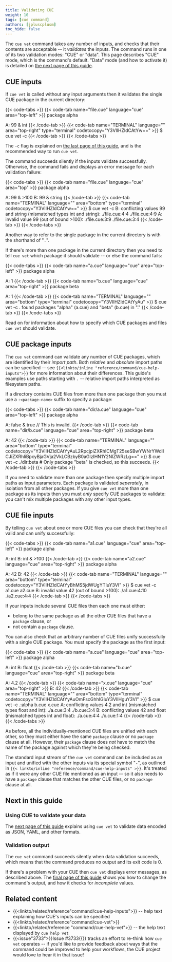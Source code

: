 ```yaml
---
title: Validating CUE
weight: 10
tags: [cue command]
authors: [jpluscplusm]
toc_hide: false
---
```


The `cue vet` command takes any number of inputs, and checks that their
contents are acceptable -- it *validates* the inputs. The command runs in one
of its two validation modes: "CUE" or "data". This page describes "CUE" mode,
which is the command's default. "Data" mode (and how to activate it) is
detailed on [the next page of this guide]({{<relref"validate-data">}}).

## CUE inputs

If `cue vet` is called without any input arguments then it validates the single
CUE package in the current directory:

{{< code-tabs >}}
{{< code-tab name="file.cue" language="cue" area="top-left" >}}
package alpha

A: 99 & int
{{< /code-tab >}}
{{< code-tab name="TERMINAL" language="" area="top-right" type="terminal" codetocopy="Y3VlIHZldCAtYw==" >}}
$ cue vet -c
{{< /code-tab >}}
{{< /code-tabs >}}

The `-c` flag is explained on [the last page of this guide]({{<relref"output">}}),
and is the recommended way to run `cue vet`.

The command succeeds silently if the inputs validate successfully.
Otherwise, the command fails and displays an error message for each validation failure:

{{< code-tabs >}}
{{< code-tab name="file.cue" language="cue" area="top" >}}
package alpha

A: 99 & >100
B: 99 & string
{{< /code-tab >}}
{{< code-tab name="TERMINAL" language="" area="bottom" type="terminal" codetocopy="Y3VlIHZldCAtYw==" >}}
$ cue vet -c
B: conflicting values 99 and string (mismatched types int and string):
    ./file.cue:4:4
    ./file.cue:4:9
A: invalid value 99 (out of bound >100):
    ./file.cue:3:9
    ./file.cue:3:4
{{< /code-tab >}}
{{< /code-tabs >}}

Another way to refer to the single package in the current directory is with the
shorthand of "`.`".

If there's more than one package in the current directory then you need to tell
`cue vet` which package it should validate -- or else the command fails:

{{< code-tabs >}}
{{< code-tab name="a.cue" language="cue" area="top-left" >}}
package alpha

A: 1
{{< /code-tab >}}
{{< code-tab name="b.cue" language="cue" area="top-right" >}}
package beta

A: 1
{{< /code-tab >}}
{{< code-tab name="TERMINAL" language="" area="bottom" type="terminal" codetocopy="Y3VlIHZldCAtYyAu" >}}
$ cue vet -c .
found packages "alpha" (a.cue) and "beta" (b.cue) in "."
{{< /code-tab >}}
{{< /code-tabs >}}

Read on for information about how to specify which CUE packages and files `cue
vet` should validate.

## CUE package inputs

The `cue vet` command can validate any number of CUE packages, which are
identified by their *import path*.
Both *relative* and *absolute* import paths can be specified -- see
`{{<linkto/inline "reference/command/cue-help-inputs">}}` for more information
about their differences. This guide's examples use paths starting with `.`
-- relative import paths interpreted as filesystem paths.

If a directory contains CUE files from more than one package
then you must use a `:<package-name>` suffix to specify a package:

{{< code-tabs >}}
{{< code-tab name="dir/a.cue" language="cue" area="top-left" >}}
package alpha

A: false & true // This is invalid.
{{< /code-tab >}}
{{< code-tab name="dir/b.cue" language="cue" area="top-right" >}}
package beta

A: 42
{{< /code-tab >}}
{{< code-tab name="TERMINAL" language="" area="bottom" type="terminal" codetocopy="Y3VlIHZldCAtYyAuL2RpcjpiZXRhICMgT25seSBwYWNrYWdlICJiZXRhIiBpcyBjaGVja2VkLCBzbyB0aGlzIHN1Y2NlZWRzLg==" >}}
$ cue vet -c ./dir:beta # Only package "beta" is checked, so this succeeds.
{{< /code-tab >}}
{{< /code-tabs >}}

If you need to validate more than one package then specify multiple import
paths as input parameters. Each package is validated *seperately*, in isolation
from all other packages. If you give `cue vet` more than one package as its
inputs then you must *only* specify CUE packages to validate: you can't mix
multiple packages with any other input types.

## CUE file inputs

By telling `cue vet` about one or more CUE files you can check that they're all
valid and can unify successfully:

{{< code-tabs >}}
{{< code-tab name="a1.cue" language="cue" area="top-left" >}}
package alpha

A: int
B: int & >100
{{< /code-tab >}}
{{< code-tab name="a2.cue" language="cue" area="top-right" >}}
package alpha

A: 42
B: 42
{{< /code-tab >}}
{{< code-tab name="TERMINAL" language="" area="bottom" type="terminal" codetocopy="Y3VlIHZldCAtYyBhMS5jdWUgYTIuY3Vl" >}}
$ cue vet -c a1.cue a2.cue
B: invalid value 42 (out of bound >100):
    ./a1.cue:4:10
    ./a2.cue:4:4
{{< /code-tab >}}
{{< /code-tabs >}}

If your inputs include several CUE files then each one must either:
- belong to the same package as all the other CUE files that have a `package` clause, or
- not contain a `package` clause.

You can also check that an arbitrary number of CUE files unify successfully
with a single CUE package.
You must specify the package as the first input:

{{< code-tabs >}}
{{< code-tab name="a.cue" language="cue" area="top-left" >}}
package alpha

A: int
B: float
{{< /code-tab >}}
{{< code-tab name="b.cue" language="cue" area="top-right" >}}
package beta

A: 4.2
{{< /code-tab >}}
{{< code-tab name="x.cue" language="cue" area="top-right" >}}
B: 42
{{< /code-tab >}}
{{< code-tab name="TERMINAL" language="" area="bottom" type="terminal" codetocopy="Y3VlIHZldCAtYyAuOmFscGhhIGIuY3VlIHguY3Vl" >}}
$ cue vet -c .:alpha b.cue x.cue
A: conflicting values 4.2 and int (mismatched types float and int):
    ./a.cue:3:4
    ./b.cue:3:4
B: conflicting values 42 and float (mismatched types int and float):
    ./a.cue:4:4
    ./x.cue:1:4
{{< /code-tab >}}
{{< /code-tabs >}}

As before, all the individually-mentioned CUE files are unified with each
other, so they must either have the same `package` clause or no
`package` clause at all. However, their `package` clause does *not* have to
match the name of the package against which they're being checked.

The standard input stream of the `cue vet` command can be included as an input
and unified with the other inputs via its special symbol "`-`", as outlined in
`{{< linkto/inline "reference/command/cue-help-inputs" >}}`.
It's treated as if it were any other CUE file mentioned as an input --
so it also needs to have a `package` clause that matches the other CUE files,
or no `package` clause at all.

## Next in this guide

### Using CUE to validate your data

The [next page of this guide]({{<relref"validate-data">}}) explains using `cue
vet` to validate data encoded as JSON, YAML, and other formats.

### Validation output

The `cue vet` command succeeds silently when data validation succeeds, which
means that the command produces no output and its exit code is 0.

If there's a problem with your CUE then `cue vet` displays error messages, as
described above. The
[final page of this guide]({{<relref"output">}}) shows you how to change the
command's output, and how it checks for *incomplete* values.

## Related content

- {{<linkto/related/reference"command/cue-help-inputs">}} -- help text explaining how CUE's inputs can be specified
- {{<linkto/related/reference"command/cue-vet">}}
- {{<linkto/related/reference "command/cue-help-vet">}} -- the help text displayed by `cue help vet`
- {{<issue"3733">}}Issue #3733{{</issue>}} tracks an effort to re-think how
  `cue vet` operates -- if you'd like to provide feedback about ways that the
  command could be improved to help your workflows, the CUE project would love
  to hear it in that issue!
